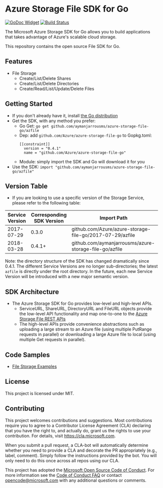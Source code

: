 # Azure Storage File SDK for Go
[![GoDoc Widget]][GoDoc] [![Build Status][Travis Widget]][Travis]

The Microsoft Azure Storage SDK for Go allows you to build applications that takes advantage of Azure's scalable cloud storage. 

This repository contains the open source File SDK for Go.

## Features
* File Storage
	* Create/List/Delete Shares
	* Create/List/Delete Directories
	* Create/Read/List/Update/Delete Files

## Getting Started
* If you don't already have it, install [the Go distribution](https://golang.org/dl/)
* Get the SDK, with any method you prefer:
    * Go Get: ```go get github.com/aymanjarrousms/azure-storage-file-go/azfile```
    * Dep: add ```github.com/Azure/azure-storage-file-go``` to Gopkg.toml:
        ```
        [[constraint]]
          version = "0.4.1"
          name = "github.com/Azure/azure-storage-file-go"
        ```
    * Module: simply import the SDK and Go will download it for you
* Use the SDK:
```import "github.com/aymanjarrousms/azure-storage-file-go/azfile"```

## Version Table
* If you are looking to use a specific version of the Storage Service, please refer to the following table: 

| Service Version | Corresponding SDK Version | Import Path                                              |
|-----------------|---------------------------|----------------------------------------------------------|
| 2017-07-29      | 0.3.0                     | github.com/Azure/azure-storage-file-go/2017-07-29/azfile |
| 2018-03-28      | 0.4.1+                    | github.com/aymanjarrousms/azure-storage-file-go/azfile            |

Note: the directory structure of the SDK has changed dramatically since 0.4.1. The different Service Versions are no longer sub-directories;
the latest `azfile` is directly under the root directory. In the future, each new Service Version will be introduced with a new major semantic version.
	

## SDK Architecture

* The Azure Storage SDK for Go provides low-level and high-level APIs.
	* ServiceURL, ShareURL, DirectoryURL and FileURL objects provide the low-level API functionality and map one-to-one to the [Azure Storage File REST APIs](https://docs.microsoft.com/en-us/rest/api/storageservices/file-service-rest-api)
	* The high-level APIs provide convenience abstractions such as uploading a large stream to an Azure file (using multiple PutRange requests in parallel) or downloading a large Azure file to local (using multiple Get requests in parallel).

## Code Samples
* [File Storage Examples](https://godoc.org/github.com/aymanjarrousms/azure-storage-file-go/azfile#pkg-examples)

## License
This project is licensed under MIT.

## Contributing
This project welcomes contributions and suggestions.  Most contributions require you to agree to a
Contributor License Agreement (CLA) declaring that you have the right to, and actually do, grant us
the rights to use your contribution. For details, visit https://cla.microsoft.com.

When you submit a pull request, a CLA-bot will automatically determine whether you need to provide
a CLA and decorate the PR appropriately (e.g., label, comment). Simply follow the instructions
provided by the bot. You will only need to do this once across all repos using our CLA.

This project has adopted the [Microsoft Open Source Code of Conduct](https://opensource.microsoft.com/codeofconduct/).
For more information see the [Code of Conduct FAQ](https://opensource.microsoft.com/codeofconduct/faq/) or
contact [opencode@microsoft.com](mailto:opencode@microsoft.com) with any additional questions or comments.

[GoDoc]: https://godoc.org/github.com/aymanjarrousms/azure-storage-file-go/azfile
[GoDoc Widget]: https://godoc.org/github.com/aymanjarrousms/azure-storage-file-go/azfile?status.svg
[Travis Widget]: https://travis-ci.org/Azure/azure-storage-file-go.svg?branch=master
[Travis]: https://travis-ci.org/Azure/azure-storage-file-go